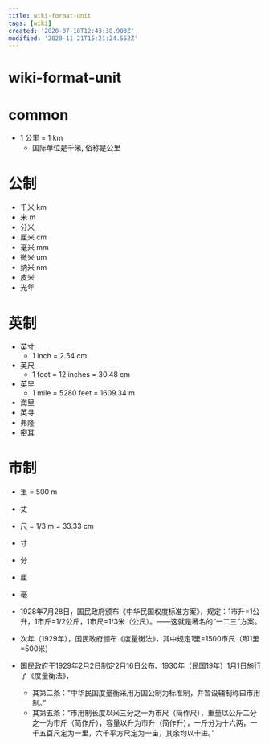 ```yaml
---
title: wiki-format-unit
tags: [wiki]
created: '2020-07-18T12:43:38.903Z'
modified: '2020-11-21T15:21:24.562Z'
---
```


# wiki-format-unit

# common

- 1 公里 = 1 km
  - 国际单位是千米, 俗称是公里

# 公制

- 千米 km
- 米 m
- 分米
- 厘米 cm
- 毫米 mm
- 微米 um
- 纳米 nm
- 皮米
- 光年

# 英制

- 英寸 
  - 1 inch = 2.54 cm
- 英尺
  - 1 foot = 12 inches = 30.48 cm
- 英里
  - 1 mile = 5280 feet = 1609.34 m
- 海里
- 英寻
- 弗隆
- 密耳

# 市制

- 里 = 500 m
- 丈 
- 尺 = 1/3 m = 33.33 cm
- 寸
- 分
- 厘
- 毫

- 1928年7月28日，国民政府颁布《中华民国权度标准方案》，规定：1市升=1公升，1市斤=1/2公斤，1市尺=1/3米（公尺）。——这就是著名的“一二三”方案。
- 次年（1929年），国民政府颁布《度量衡法》，其中规定1里=1500市尺（即1里=500米）
- 国民政府于1929年2月2日制定2月16日公布、1930年（民国19年）1月1日施行了《度量衡法》，
  - 其第二条：“中华民国度量衡采用万国公制为标准制，并暂设辅制称曰市用制。”
  - 其第五条：“市用制长度以米三分之一为市尺（简作尺），重量以公斤二分之一为市斤（简作斤），容量以升为市升（简作升），一斤分为十六两，一千五百尺定为一里，六千平方尺定为一亩，其余均以十进。”
